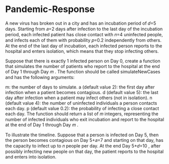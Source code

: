 # Pandemic-Response
A new virus has broken out in a city and has an incubation period of  𝑑=5  days. Starting from  𝑎=2  days after infection to the last day of the incubation period, each infected patient has close contact with  𝑛=4  uninfected people, and infects each of them with probability  𝑝=0.2  independently from others. At the end of the last day of incubation, each infected person reports to the hospital and enters isolation, which means that they stop infecting others.

Suppose that there is exactly 1 infected person on Day 0, create a function that simulates the number of patients who report to the hospital at the end of Day 1 through Day  𝑚 . The function should be called simulateNewCases and has the following arguments:

m: the number of days to simulate.
a (default value 2): the first day after infection when a patient becomes contagious.
d (default value 5): the last day after infection when a patient may infect others (not in isolation).
n (default value 4): the number of uninfected individuals a person contacts each day.
p (default value 0.2): the probability of infecting a close contact each day.
The function should return a list of  𝑚  integers, representing the number of infected individuals who exit incubation and report to the hospital at the end of Day 1 through Day  𝑚 .

To illustrate the timeline. Suppose that a person is infected on Day 5, then the person becomes contagious on Day  5+𝑎=7  and starting on that day, has the capacity to infect up to  𝑛  people per day. At the end Day  5+𝑑=10 , after possibly infecting new people on that day, the patient reports to the hospital and enters into isolation.
